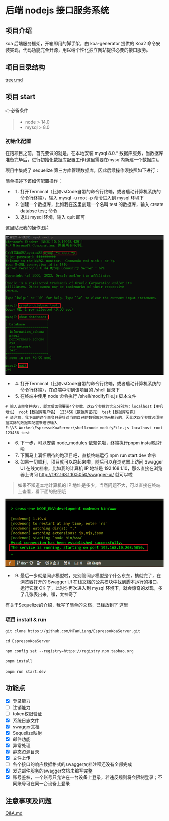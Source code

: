 # 后端 nodejs 接口服务系统

## 项目介绍

koa 后端服务框架，开箱即用的脚手架，由 koa-generator 提供的 Koa2 命令安装实现，代码功能完全开源，用以给个性化独立网站提供必要的接口服务。

## 项目目录结构

[treer.md](./markdown/treer.md)

## 项目 start

:point_right:必备条件

> - node > 14.0
> - mysql > 8.0

### 初始化配置

在跑项目之前，首先要做的就是，在本地安装 mysql 8.0.* 数据库服务，当数据库准备完毕后，进行初始化数据库配置工作(这里需要在mysql内新建一个数据库)。

项目中集成了 sequelize 第三方库管理数据库，因此后续操作须按照如下进行：

简单描述下该如何配置操作：

- 1. 打开Termimal（比如vsCode自带的命令行终端，或者启动计算机系统的命令行终端），输入 mysql -u root -p 命令进入到 mysql 环境下
- 2. 创建一个数据库，比如我在这里创建一个名叫 test 的数据库，输入 create databse test; 命令
- 3. 退出 mysql 环境，输入 quit 即可

这里贴张我的操作图片

![数据库操作](./images/initMysqlOperate.png "initMysqlOperate")

- 4. 打开Termimal（比如vsCode自带的命令行终端，或者启动计算机系统的命令行终端），在终端中切到该项目的 /shell 目录下

- 5. 在终端中使用 node 命令执行 /shell/modifyFile.js 脚本文件

```shell{.line-numbers}
# 输入该命令并执行，脚本后面需要带4个参数，这四个参数的含义分别为：localhost【主机地址】 root【数据库用户名】 123456【数据库密码】 test【数据库名称】
# 请注意，我下面的这个命令只是针对当前自己的数据库环境来执行的，因此这四个参数必须根据实际的数据库配置来进行输入
F:\VS-Worker\EspressoKoaServer\shell>node modifyFile.js localhost root 123456 test
```

- 6. 下一步，可以安装 node_modules 依赖包啦，终端执行pnpm install就好啦

- 7. 下面马上满怀期待的跑项目吧，直接终端运行 npm run start:dev 命令

- 8. 如果一切顺利，项目就可以跑起来啦，随后可以在浏览器上访问 Swagger UI 在线文档啦，比如我的计算机 IP 地址是 192.168.1.10，那么直接在浏览器上访问 http://192.168.1.10:5050/swagger-ui/ 就可以啦

> 如果不知道本地计算机的 IP 地址是多少，当然问题不大，可以直接在终端上查看，看下面的贴图哦

![running port](./images/serverPort.png "running port")

- 9. 最后一步就是同步模型啦，先别管同步模型是个什么东东，搞就完了，在浏览器打开的 Swagger UI 在线文档的公共模块中找到脚本运行的接口，运行它就 OK 了，此时你再次进入到 mysql 环境下，就会惊奇的发现，多了几张表出来。嘿，太神奇了

有关于Sequelize的介绍，我写了简单的文档，已经放到了 [这里](./markdown/Sequelize.md)

### 项目 install & run

```shell{.line-numbers}
git clone https://github.com/MFanLiang/EspressoKoaServer.git

cd EspressoKoaServer

npm config set --registry=https://registry.npm.taobao.org

pnpm install

pnpm run start:dev
```

## 功能点

- [x] 登录能力
- [ ] 注销能力
- [ ] token权限验证
- [x] 系统日志文件
- [x] swagger文档
- [x] Sequelize映射
- [x] 邮件功能
- [x] 异常处理
- [x] 静态资源目录
- [x] 文件上传
- [ ] 各个接口的响应数据格式的swagger文档注释还没有全部完成
- [x] 发送邮件服务的swagger文档未编写完整
- [x] 账号鉴权，一个账号只允许在一台设备上登录，若违反规则将会限制登录；不同账号可在同一台设备上登录

## 注意事项及问题

[Q&A.md](./markdown/Q&A.md)
